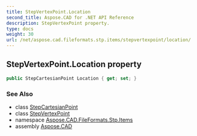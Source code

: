 ```yaml
---
title: StepVertexPoint.Location
second_title: Aspose.CAD for .NET API Reference
description: StepVertexPoint property. 
type: docs
weight: 30
url: /net/aspose.cad.fileformats.stp.items/stepvertexpoint/location/
---
```

## StepVertexPoint.Location property

```csharp
public StepCartesianPoint Location { get; set; }
```

### See Also

* class [StepCartesianPoint](../../stepcartesianpoint/)
* class [StepVertexPoint](../)
* namespace [Aspose.CAD.FileFormats.Stp.Items](../../stepvertexpoint/)
* assembly [Aspose.CAD](../../../)


